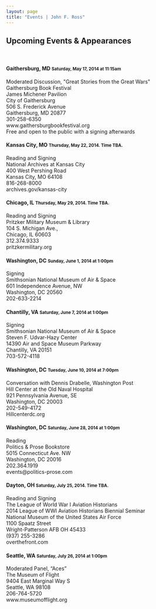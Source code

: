 ```yaml
---
layout: page
title: "Events | John F. Ross"
---
```


<h2>Upcoming Events &amp; Appearances</h2>
<br>

<h4>Gaithersburg, MD <small> Saturday, May 17, 2014 at 11:15am</small></h4>
<p>Moderated Discussion, "Great Stories from the Great Wars"<br>
Gaithersburg Book Festival<br>
James Michener Pavilion<br>
City of Gaithersburg<br>
506 S. Frederick Avenue<br>
Gaithersburg, MD 20877<br>
301-258-6350<br>
www.gaithersburgbookfestival.org<br>
Free and open to the public with a signing afterwards</p>

<h4>Kansas City, MO <small>Thursday, May 22, 2014. Time TBA.</small></h4>
Reading and Signing<br>
National Archives at Kansas City<br>
400 West Pershing Road<br>
Kansas City, MO 64108<br>
816-268-8000<br>
archives.gov/kansas-city</p>

<h4>Chicago, IL <small>Thursday, May 29, 2014. Time TBA.</small></h4>
Reading and Signing<br>
Pritzker Military Museum &amp; Library<br>
104 S. Michigan Ave.,<br>
Chicago, IL 60603<br>
312.374.9333<br>
pritzkermilitary.org</p>

<h4>Washington, DC <small>Sunday, June 1, 2014 at 1:00pm</small></h4>
Signing<br>
Smithsonian National Museum of Air &amp; Space<br>
601 Independence Avenue, NW<br>
Washington, DC 20560<br>
202-633-2214<br>
</p>

<h4>Chantilly, VA <small>Saturday, June 7, 2014 at 1:00pm</small></h4>
Signing<br>
Smithsonian National Museum of Air &amp; Space <br>
Steven F. Udvar-Hazy Center<br>
14390 Air and Space Museum Parkway <br>
Chantilly, VA 20151<br>
703-572-4118</p>

<h4>Washington, DC <small> Tuesday, June 10, 2014 at 7:00pm</small></h4>
<p>Conversation with Dennis Drabelle, Washington Post<br>
Hill Center at the Old Naval Hospital<br>
921 Pennsylvania Avenue, SE<br>
Washington, DC 20003<br>
202-549-4172<br>
Hillcenterdc.org</p>

<h4>Washington, DC <small>Saturday, June 28, 2014 at 1:00pm</small></h4>
Reading<br>
Politics &amp; Prose Bookstore<br>
5015 Connecticut Ave. NW <br>
Washington, DC 20016<br>
202.364.1919<br>
events@politics-prose.com</p>

<h4>Dayton, OH <small>Saturday, July 25, 2014. Time TBA.</small></h4>
Reading and Signing<br>
The League of World War I Aviation Historians<br>
2014 League of WWI Aviation Historians Biennial Seminar<br>
National Museum of the United States Air Force<br>
1100 Spaatz Street<br>
Wright-Patterson AFB OH 45433<br>
(937) 255-3286<br>
overthefront.com</p>

<h4>Seattle, WA <small>Saturday, July 26, 2014 at 1:00pm</small></h4>
Moderated Panel, “Aces”<br>
The Museum of Flight<br>
9404 East Marginal Way S<br>
Seattle, WA 98108<br>
206-764-5720<br>
www.museumofflight.org</p>
